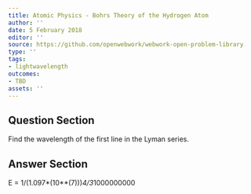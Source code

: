 ```yaml
---
title: Atomic Physics - Bohrs Theory of the Hydrogen Atom
author: ''
date: 5 February 2018
editor: ''
source: https://github.com/openwebwork/webwork-open-problem-library
type: ''
tags:
- lightwavelength
outcomes:
- TBD
assets: ''
---
```


## Question Section 

Find the wavelength of the first line in the Lyman series.



## Answer Section

E = 1/(1.097*(10**(7)))*4/3*1000000000